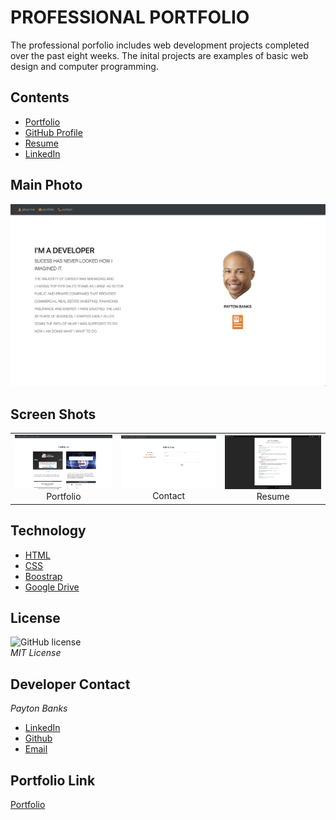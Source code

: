 # PROFESSIONAL PORTFOLIO

The professional porfolio includes web development projects completed over the past eight weeks. The inital projects are examples of basic web design and computer programming.

## Contents
- [Portfolio](https://paytonbanks.github.io/portfolio/)
- [GitHub Profile](https://github.com/paytonbanks)
- [Resume](https://drive.google.com/file/d/1DOJJV0xLQaGP4ucww2cSVvSujxQ93new/view)
- [LinkedIn](https://www.linkedin.com/in/payton-banks-341a8a/)

## Main Photo
<span style="display:block;text-align:center">![Test Automation](assets/portfolio/landing.png)</span>

## Screen Shots
| | | |
|:-------------------------:|:-------------------------:|:-------------------------:|
|![Portfolio](assets/portfolio/shot1.png) Portfolio| ![Contact](assets/portfolio/shot2.png) Contact| ![Resume](assets/portfolio/shot3.png) Resume|

## Technology
* [HTML](https://developer.mozilla.org/en-US/docs/Web/HTML)
* [CSS](https://developer.mozilla.org/en-US/docs/Web/CSS)
* [Boostrap](https://getbootstrap.com/)
* [Google Drive](https://www.google.com/drive/)

## License  
![GitHub license](https://img.shields.io/badge/license-MIT-blue.svg) <br> *MIT License*

## Developer Contact
*Payton Banks*
- [LinkedIn](https://www.linkedin.com/feed/)
- [Github](https://github.com/paytonbanks)
- [Email](mailto:payton.banks@gmail.com)

## Portfolio Link
[Portfolio](https://paytonbanks.github.io/portfolio/)